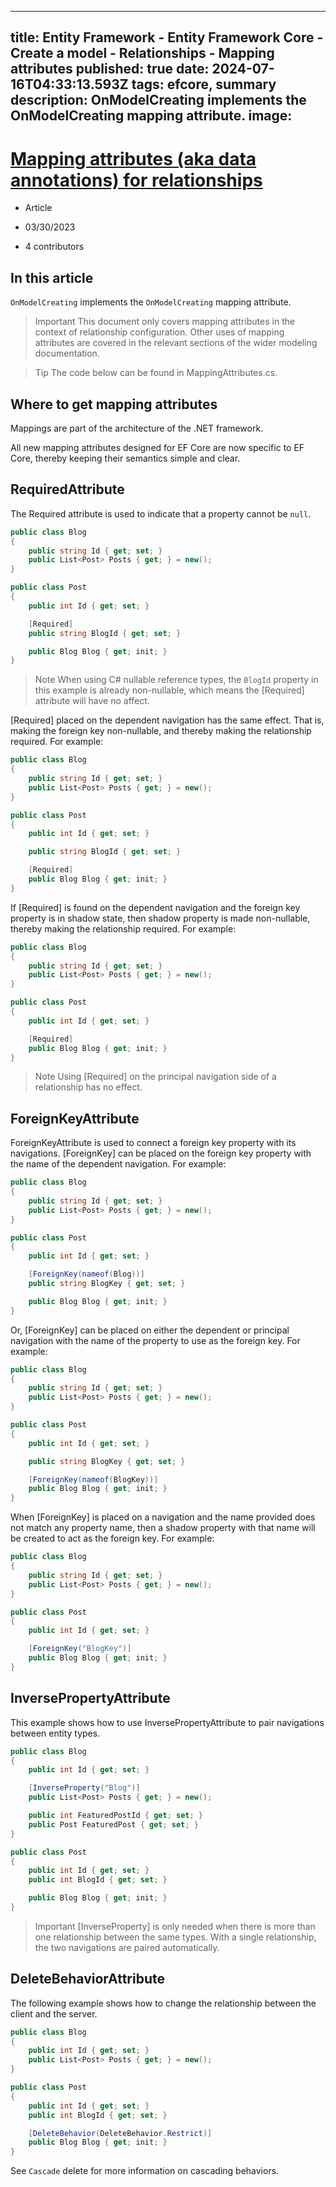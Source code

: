 
---
title: Entity Framework - Entity Framework Core - Create a model - Relationships - Mapping attributes
published: true
date: 2024-07-16T04:33:13.593Z
tags: efcore, summary
description: OnModelCreating implements the OnModelCreating mapping attribute.
image:
---
# [Mapping attributes (aka data annotations) for relationships](https://learn.microsoft.com/en-us/ef/core/modeling/relationships/mapping-attributes)

  - Article

  - 03/30/2023

  - 4 contributors

## In this article

 ```OnModelCreating``` implements the ```OnModelCreating``` mapping attribute.

> Important
This document only covers mapping attributes in the context of relationship configuration. Other uses of mapping attributes are covered in the relevant sections of the wider modeling documentation.

> Tip
The code below can be found in MappingAttributes.cs.

## Where to get mapping attributes

Mappings are part of the architecture of the .NET framework.

All new mapping attributes designed for EF Core are now specific to EF Core, thereby keeping their semantics simple and clear.

## RequiredAttribute

The Required attribute is used to indicate that a property cannot be ```null```.

```csharp
public class Blog
{
    public string Id { get; set; }
    public List<Post> Posts { get; } = new();
}

public class Post
{
    public int Id { get; set; }

    [Required]
    public string BlogId { get; set; }

    public Blog Blog { get; init; }
}
```

> Note
When using C# nullable reference types, the ```BlogId``` property in this example is already non-nullable, which means the [Required] attribute will have no affect.

[Required] placed on the dependent navigation has the same effect. That is, making the foreign key non-nullable, and thereby making the relationship required. For example:

```csharp
public class Blog
{
    public string Id { get; set; }
    public List<Post> Posts { get; } = new();
}

public class Post
{
    public int Id { get; set; }

    public string BlogId { get; set; }

    [Required]
    public Blog Blog { get; init; }
}
```

If [Required] is found on the dependent navigation and the foreign key property is in shadow state, then shadow property is made non-nullable, thereby making the relationship required. For example:

```csharp
public class Blog
{
    public string Id { get; set; }
    public List<Post> Posts { get; } = new();
}

public class Post
{
    public int Id { get; set; }

    [Required]
    public Blog Blog { get; init; }
}
```

> Note
Using [Required] on the principal navigation side of a relationship has no effect.

## ForeignKeyAttribute

ForeignKeyAttribute is used to connect a foreign key property with its navigations. [ForeignKey] can be placed on the foreign key property with the name of the dependent navigation. For example:

```csharp
public class Blog
{
    public string Id { get; set; }
    public List<Post> Posts { get; } = new();
}

public class Post
{
    public int Id { get; set; }

    [ForeignKey(nameof(Blog))]
    public string BlogKey { get; set; }

    public Blog Blog { get; init; }
}
```

Or, [ForeignKey] can be placed on either the dependent or principal navigation with the name of the property to use as the foreign key. For example:

```csharp
public class Blog
{
    public string Id { get; set; }
    public List<Post> Posts { get; } = new();
}

public class Post
{
    public int Id { get; set; }

    public string BlogKey { get; set; }

    [ForeignKey(nameof(BlogKey))]
    public Blog Blog { get; init; }
}
```

When [ForeignKey] is placed on a navigation and the name provided does not match any property name, then a shadow property with that name will be created to act as the foreign key. For example:

```csharp
public class Blog
{
    public string Id { get; set; }
    public List<Post> Posts { get; } = new();
}

public class Post
{
    public int Id { get; set; }

    [ForeignKey("BlogKey")]
    public Blog Blog { get; init; }
}
```

## InversePropertyAttribute

This example shows how to use InversePropertyAttribute to pair navigations between entity types.

```csharp
public class Blog
{
    public int Id { get; set; }

    [InverseProperty("Blog")]
    public List<Post> Posts { get; } = new();

    public int FeaturedPostId { get; set; }
    public Post FeaturedPost { get; set; }
}

public class Post
{
    public int Id { get; set; }
    public int BlogId { get; set; }

    public Blog Blog { get; init; }
}
```

> Important
[InverseProperty] is only needed when there is more than one relationship between the same types. With a single relationship, the two navigations are paired automatically.

## DeleteBehaviorAttribute

The following example shows how to change the relationship between the client and the server.

```csharp
public class Blog
{
    public int Id { get; set; }
    public List<Post> Posts { get; } = new();
}

public class Post
{
    public int Id { get; set; }
    public int BlogId { get; set; }

    [DeleteBehavior(DeleteBehavior.Restrict)]
    public Blog Blog { get; init; }
}
```

See ```Cascade``` delete for more information on cascading behaviors.